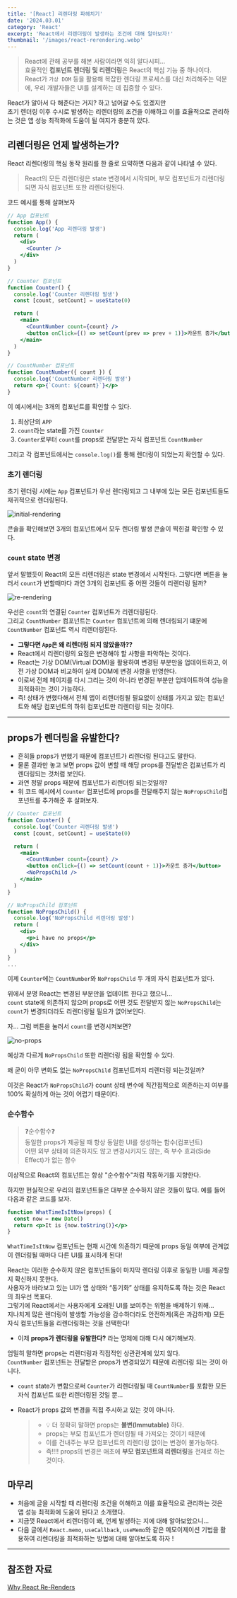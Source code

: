 ```yaml
---
title: '[React] 리렌더링 파헤치기'
date: '2024.03.01'
category: 'React'
excerpt: 'React에서 리렌더링이 발생하는 조건에 대해 알아보자!'
thumbnail: '/images/react-rerendering.webp'
---
```


> React에 관해 공부를 해본 사람이라면 익히 알다시피… <br/>
> 효율적인 **컴포넌트 렌더링 및 리렌더링**은 React의 핵심 기능 중 하나이다.<br/>
> React가 `가상 DOM` 등을 활용해 복잡한 렌더링 프로세스를 대신 처리해주는 덕분에, 우리 개발자들은 UI를 설계하는 데 집중할 수 있다.

React가 알아서 다 해준다는 거지? 하고 넘어갈 수도 있겠지만<br/>
초기 렌더링 이후 수시로 발생하는 리렌더링의 조건을 이해하고 이를 효율적으로 관리하는 것은 앱 성능 최적화에 도움이 될 여지가 충분히 있다.<br/>

## 리렌더링은 언제 발생하는가?

React 리렌더링의 핵심 동작 원리를 한 줄로 요약하면 다음과 같이 나타낼 수 있다.

> React의 모든 리렌더링은 state 변경에서 시작되며, 부모 컴포넌트가 리렌더링되면 자식 컴포넌트 또한 리렌더링된다.

코드 예시를 통해 살펴보자

```jsx
// App 컴포넌트
function App() {
  console.log('App 리렌더링 발생')
  return (
    <div>
      <Counter />
    </div>
  )
}

// Counter 컴포넌트
function Counter() {
  console.log('Counter 리렌더링 발생')
  const [count, setCount] = useState(0)

  return (
    <main>
      <CountNumber count={count} />
      <button onClick={() => setCount(prev => prev + 1)}>카운트 증가</button>
    </main>
  )
}

// CountNumber 컴포넌트
function CountNumber({ count }) {
  console.log('CountNumber 리렌더링 발생')
  return <p>{`Count: ${count}`}</p>
}
```

이 예시에서는 3개의 컴포넌트를 확인할 수 있다.

1. 최상단의 `APP`
2. `count`라는 state를 가진 `Counter`
3. `Counter`로부터 `count`를 props로 전달받는 자식 컴포넌트 `CountNumber`

그리고 각 컴포넌트에서는 `console.log()`를 통해 렌더링이 되었는지 확인할 수 있다.

### 초기 렌더링

초기 렌더링 시에는 `App` 컴포넌트가 우선 렌더링되고 그 내부에 있는 모든 컴포넌트들도 재귀적으로 렌더링된다.

![initial-rendering](https://github.com/crucial-sub/odot/assets/87363422/7dd3039e-b9b8-437d-b3bb-156d8f2c733b)

콘솔을 확인해보면 3개의 컴포넌트에서 모두 렌더링 발생 콘솔이 찍힌걸 확인할 수 있다.

### `count` state 변경

앞서 말했듯이 React의 모든 리렌더링은 state 변경에서 시작된다.
그렇다면 버튼을 눌러서 `count`가 변할때마다 과연 3개의 컴포넌트 중 어떤 것들이 리렌더링 될까?

![re-rendering](https://github.com/crucial-sub/odot/assets/87363422/b79dc60b-3755-4d74-be8a-5f1a772880a7)

우선은 `count`와 연결된 `Counter` 컴포넌트가 리렌더링된다.<br/>
그리고 `CountNumber` 컴포넌트는 `Counter` 컴포넌트에 의해 렌더링되기 떄문에 `CountNumber` 컴포넌트 역시 리렌더링된다.

- **그렇다면 `App`은 왜 리렌더링 되지 않았을까??**
- React에서 리렌더링의 요점은 변경해야 할 사항을 파악하는 것이다.
- React는 가상 DOM(Virtual DOM)을 활용하여 변경된 부분만을 업데이트하고, 이전 가상 DOM과 비교하여 실제 DOM에 변경 사항을 반영한다.
- 이로써 전체 페이지를 다시 그리는 것이 아니라 변경된 부분만 업데이트하여 성능을 최적화하는 것이 가능하다.
- 즉! 상태가 변했다해서 전체 앱이 리렌더링될 필요없이 상태를 가지고 있는 컴포넌트와 해당 컴포넌트의 하위 컴포넌트만 리렌더링 되는 것이다.

---

## props가 렌더링을 유발한다?

- 흔히들 props가 변했기 때문에 컴포넌트가 리렌더링 된다고도 말한다.
- 물론 결과만 놓고 보면 props 값이 변할 때 해당 props를 전달받은 컴포넌트가 리렌더링되는 것처럼 보인다.
- 과연 정말 props 때문에 컴포넌트가 리렌더링 되는것일까?
- 위 코드 예시에서 `Counter` 컴포넌트에 props를 전달해주지 않는 `NoPropsChild`컴포넌트를 추가해준 후 살펴보자.

```jsx
// Counter 컴포넌트
function Counter() {
  console.log('Counter 리렌더링 발생')
  const [count, setCount] = useState(0)

  return (
    <main>
      <CountNumber count={count} />
      <button onClick={() => setCount(count + 1)}>카운트 증가</button>
      <NoPropsChild />
    </main>
  )
}

// NoPropsChild 컴포넌트
function NoPropsChild() {
  console.log('NoPropsChild 리렌더링 발생')
  return (
    <div>
      <p>i have no props</p>
    </div>
  )
}
...
```

이제 `Counter`에는 `CountNumber`와 `NoPropsChild` 두 개의 자식 컴포넌트가 있다.

위에서 분명 React는 변경된 부분만을 업데이트 한다고 했으니...<br/>
`count` state에 의존하지 않으며 props로 어떤 것도 전달받지 않는 `NoPropsChild`는 <br/>
`count`가 변경되더라도 리렌더링될 필요가 없어보인다.

자... 그럼 버튼을 눌러서 `count`를 변경시켜보면?

![no-props](https://github.com/crucial-sub/odot/assets/87363422/42851368-a384-4528-b36d-ff25f61a8307)

예상과 다르게 `NoPropsChild` 또한 리렌더링 됨을 확인할 수 있다.

왜 굳이 아무 변화도 없는 `NoPropsChild` 컴포넌트까지 리렌더링 되는것일까?

이것은 React가 `NoPropsChild`가 count 상태 변수에 직간접적으로 의존하는지 여부를 100% 확실하게 아는 것이 어렵기 때문이다.

### 순수함수

> ❓순수함수❓ <br/>
> 동일한 props가 제공될 때 항상 동일한 UI를 생성하는 함수(컴포넌트) <br/>
> 어떤 외부 상태에 의존하지도 않고 변경시키지도 않는, 즉 부수 효과(Side Effect)가 없는 함수

이상적으로 React의 컴포넌트는 항상 "순수함수"처럼 작동하기를 지향한다.

하지만 현실적으로 우리의 컴포넌트들은 대부분 순수하지 않은 것들이 많다.
예를 들어 다음과 같은 코드를 보자.

```jsx
function WhatTimeIsItNow(props) {
  const now = new Date()
  return <p>It is {now.toString()}</p>
}
```

`WhatTimeIsItNow` 컴포넌트는 현재 시간에 의존하기 때문에 props 동일 여부에 관계없이 렌더링될 때마다 다른 UI를 표시하게 된다!

React는 이러한 순수하지 않은 컴포넌트들이 마지막 렌더링 이후로 동일한 UI를 제공할지 확신하지 못한다.</br>
사용자가 바라보고 있는 UI가 앱 상태와 “동기화” 상태를 유지하도록 하는 것은 React의 최우선 목표다.</br>
그렇기에 React에서는 사용자에게 오래된 UI를 보여주는 위험을 배제하기 위해...</br>
지나치게 많은 렌더링이 발생할 가능성을 감수하더라도 안전하게(혹은 과감하게) 모든 자식 컴포넌트들을 리렌더링하는 것을 선택한다!

- 이제 **props가 렌더링을 유발한다?** 라는 명제에 대해 다시 얘기해보자.

엄밀히 말하면 props는 리렌더링과 직접적인 상관관계에 있지 않다. </br>
`CountNumber` 컴포넌트는 전달받은 props가 변경되었기 때문에 리렌더링 되는 것이 아니다.

- `count` state가 변함으로써 `Counter`가 리렌더링될 때 `CountNumber`를 포함한 모든 자식 컴포넌트 또한 리렌더링된 것일 뿐...
- React가 props 값의 변경을 직접 주시하고 있는 것이 아니다.

  > - 💡 더 정확히 말하면 props는 **불변(Immutable)** 하다.
  > - props는 부모 컴포넌트가 렌더링될 때 가져오는 것이기 때문에
  > - 이를 건내주는 부모 컴포넌트의 리렌더링 없이는 변경이 불가능하다.
  > - 즉!!!! props의 변경은 애초에 **부모 컴포넌트의 리렌더링**을 전제로 하는 것이다.

## 마무리

- 처음에 글을 시작할 때 리렌더링 조건을 이해하고 이를 효율적으로 관리하는 것은 앱 성능 최적화에 도움이 된다고 소개했다.
- 지금껏 React에서 리렌더링이 왜, 언제 발생하는 지에 대해 알아보았으니...
- 다음 글에서 `React.memo`, `useCallback`, `useMemo`와 같은 메모이제이션 기법을 활용하여 리렌더링을 최적화하는 방법에 대해 알아보도록 하자 !

---

## 참조한 자료

[Why React Re-Renders](https://www.joshwcomeau.com/react/why-react-re-renders/)
